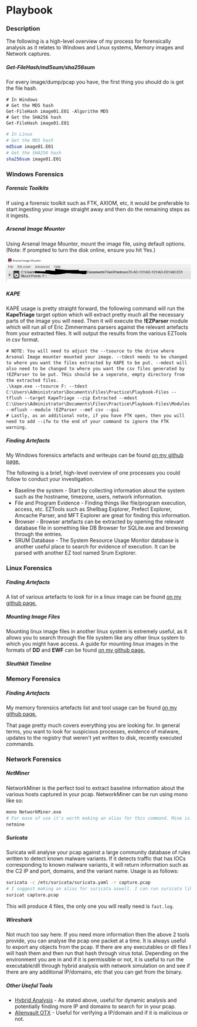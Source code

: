 # Playbook

### Description

The following is a high-level overview of my process for forensically analysis as it relates to Windows and Linux systems, Memory images and Network captures.

##### Get-FileHash/md5sum/sha256sum
For every image/dump/pcap you have, the first thing you should do is get the file hash.
```posh
# In Windows
# Get the MD5 hash
Get-FileHash image01.E01 -Algorithm MD5
# Get the SHA256 hash
Get-FileHash image01.E01
```

```bash
# In Linux
# Get the MD5 hash
md5sum image01.E01
# Get the SHA256 hash
sha256sum image01.E01
```

### Windows Forensics

##### Forensic Toolkits
If using a forensic toolkit such as FTK, AXIOM, etc, it would be preferable to start ingesting your image straight away and then do the remaining steps as it ingests.

##### Arsenal Image Mounter
Using Arsenal Image Mounter, mount the image file, using default options. (Note: If prompted to turn the disk online, ensure you hit Yes.)

![arsenalImageMounted.PNG](../../../_resources/arsenalImageMounted.PNG)

##### KAPE
KAPE usage is pretty straight forward, the following command will run the **KapeTriage** target option which will extract pretty much all the necessary parts of the image you will need. Then it will execute the **!EZParser** module which will run all of Eric Zimmermans parsers against the relevant artefacts from your extracted files. It will output the results from the various EZTools in csv format. 
```posh
# NOTE: You will need to adjust the --tsource to the drive where Arsenal Image mounter mounted your image. --tdest needs to be changed to where you want the files extracted by KAPE to be put. --mdest will also need to be changed to where you want the csv files generated by !EZParser to be put. THis should be a seperate, empty directory from the extracted files.
.\kape.exe --tsource F: --tdest C:\Users\Administrator\Documents\Files\Practice\Playbook-Files --tflush --target KapeTriage --zip Extracted --mdest C:\Users\Administrator\Documents\Files\Practice\Playbook-Files\Modules --mflush --module !EZParser --mef csv --gui
# Lastly, as an additional note, if you have FTK open, then you will need to add --ifw to the end of your command to ignore the FTK warning.
```

##### Finding Artefacts
My Windows forensics artefacts and writeups can be found [on my github page.](https://github.com/d0nkeyk0ng787/thmwriteups/tree/main/DFIR/Windows-Forensics)

The following is a brief, high-level overview of one processes you could follow to conduct your investigation. 
* Baseline the system - Start by collecting information about the system such as the hostname, timezone, users, network information.
* File and Program Evidence - Finding things like file/program execution, access, etc. EZTools such as Shellbag Explorer, Prefect Explorer, Amcache Parser, and MFT Explorer are great for finding this information.
* Browser - Browser artefacts can be extracted by opening the relevant database file in something like DB Browser for SQLite.exe and browsing through the entries.
* SRUM Database - The System Resource Usage Monitor database is another useful place to search for evidence of execution. It can be parsed with another EZ tool named Srum Explorer.

### Linux Forensics

##### Finding Artefacts
A list of various artefacts to look for in a linux image can be found [on my github page.](https://github.com/d0nkeyk0ng787/thmwriteups/tree/main/DFIR/Linux-Forensics)

##### Mounting Image Files
Mounting linux image files in another linux system is extremely useful, as it allows you to search through the file system like any other linux system to which you might have access. A guide for mounting linux images in the formats of **DD** and **EWF** can be found [on my github page.](https://github.com/d0nkeyk0ng787/thmwriteups/blob/main/DFIR/Linux-Forensics/mountingimagefiles.md)

##### Sleuthkit Timeline


### Memory Forensics

##### Finding Artefacts
My memory forensics artefacts list and tool usage can be found [on my github page.](https://github.com/d0nkeyk0ng787/thmwriteups/blob/main/DFIR/Memory-Forensics/CTF%20Writeups/THM/DFIR/Memory%20Forensics.md)

That page pretty much covers everything you are looking for. In general terms, you want to look for suspicious processes, evidence of malware, updates to the registry that weren't yet written to disk, recently executed commands.

### Network Forensics

##### NetMiner
NetworkMiner is the perfect tool to extract baseline information about the various hosts captured in your pcap. NetworkMiner can be run using mono like so:
```bash
mono NetworkMiner.exe
# For ease of use it's worth making an alias for this command. Mine is:
netmine
```

##### Suricata
Suricata will analyse your pcap against a large community database of rules written to detect known malware variants. If it detects traffic that has IOCs corresponding to known malware variants, it will return information such as the C2 IP and port, domains, and the variant name. Usage is as follows:
```bash
suricata -c /etc/suricata/suricata.yaml -r capture.pcap
# I suggest making an alias for suricata aswell. I can run suricata like so:
suricat capture.pcap
```
This will produce 4 files, the only one you will really need is ```fast.log```.

##### Wireshark
Not much too say here. If you need more information then the above 2 tools provide, you can analyse the pcap one packet at a time. It is always useful to export any objects from the pcap. If there are any executables or dll files I will hash them and then run that hash through virus total. Depending on the environment you are in and if it is permissible or not, it is useful to run the executable/dll through hybrid analysis with network simulation on and see if there are any additional IP/domains, etc that you can get from the binary. 

##### Other Useful Tools
* [Hybrid Analysis](https://www.hybrid-analysis.com/) - As stated above, useful for dynamic analysis and potentially finding more IP and domains to search for in your pcap.
* [Alienvault OTX](https://otx.alienvault.com/) - Useful for verifying a IP/domain and if it is malicious or not.


